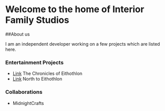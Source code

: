 # Welcome to the home of Interior Family Studios

##About us

I am an independent developer working on a few projects which are listed here. 

### Entertainment Projects

- [Link](https://thechroniclesofeithothlon.com) The Chronicles of Eithothlon
- [Link](url) North to Eithothlon
 
### Collaborations
- MidnightCrafts
